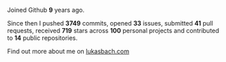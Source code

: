 Joined Github **9** years ago.

Since then I pushed **3749** commits, opened **33** issues, submitted **41** pull requests, received **719** stars across **100** personal projects and contributed to **14** public repositories.

Find out more about me on [lukasbach.com](https://lukasbach.com)

